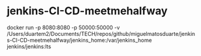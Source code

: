 # jenkins-CI-CD-meetmehalfway

docker run -p 8080:8080 -p 50000:50000 -v /Users/duartem2/Documents/TECH/repos/github/miguelmatosduarte/jenkins-CI-CD-meetmehalfway/jenkins_home:/var/jenkins_home jenkins/jenkins:lts
